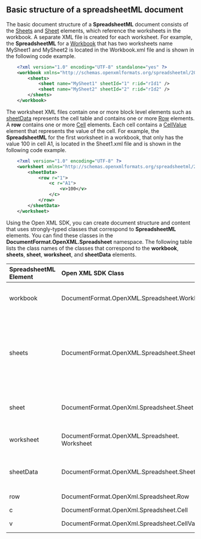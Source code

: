 ## Basic structure of a spreadsheetML document

The basic document structure of a **SpreadsheetML** document consists of the [Sheets](https://learn.microsoft.com/dotnet/api/documentformat.openxml.spreadsheet.sheets) and [Sheet](https://learn.microsoft.com/dotnet/api/documentformat.openxml.spreadsheet.sheet) elements, which reference the worksheets in the workbook. A separate XML file is created for each worksheet. For example, the **SpreadsheetML** for a [Workbook](https://learn.microsoft.com/dotnet/api/documentformat.openxml.spreadsheet.workbook) that has two worksheets name MySheet1 and MySheet2 is located in the Workbook.xml file and is shown in the following code example.

```xml
    <?xml version="1.0" encoding="UTF-8" standalone="yes" ?> 
    <workbook xmlns="http://schemas.openxmlformats.org/spreadsheetml/2006/main" xmlns:r="http://schemas.openxmlformats.org/officeDocument/2006/relationships">
        <sheets>
            <sheet name="MySheet1" sheetId="1" r:id="rId1" /> 
            <sheet name="MySheet2" sheetId="2" r:id="rId2" /> 
        </sheets>
    </workbook>
```

The worksheet XML files contain one or more block level elements such as
[sheetData](https://learn.microsoft.com/dotnet/api/documentformat.openxml.spreadsheet.sheetdata) represents the cell table and contains
one or more [Row](https://learn.microsoft.com/dotnet/api/documentformat.openxml.spreadsheet.row) elements. A **row** contains one or more [Cell](https://learn.microsoft.com/dotnet/api/documentformat.openxml.spreadsheet.cell) elements. Each cell contains a [CellValue](https://learn.microsoft.com/dotnet/api/documentformat.openxml.spreadsheet.cellvalue) element that represents the value
of the cell. For example, the **SpreadsheetML**
for the first worksheet in a workbook, that only has the value 100 in
cell A1, is located in the Sheet1.xml file and is shown in the following
code example.

```xml
    <?xml version="1.0" encoding="UTF-8" ?> 
    <worksheet xmlns="http://schemas.openxmlformats.org/spreadsheetml/2006/main">
        <sheetData>
            <row r="1">
                <c r="A1">
                    <v>100</v> 
                </c>
            </row>
        </sheetData>
    </worksheet>
```

Using the Open XML SDK, you can create document structure and
content that uses strongly-typed classes that correspond to **SpreadsheetML** elements. You can find these
classes in the **DocumentFormat.OpenXML.Spreadsheet** namespace. The
following table lists the class names of the classes that correspond to
the **workbook**, **sheets**, **sheet**, **worksheet**, and **sheetData** elements.

| **SpreadsheetML Element** | **Open XML SDK Class** | **Description** |
|:---|:---|:---|
| workbook | DocumentFormat.OpenXML.Spreadsheet.Workbook | The root element for the main document part. |
| sheets | DocumentFormat.OpenXML.Spreadsheet.Sheets | The container for the block level structures such as sheet, fileVersion, and others specified in the [!include[ISO/IEC 29500 URL](../iso-iec-29500-link.md)] specification. |
| sheet | DocumentFormat.OpenXml.Spreadsheet.Sheet | A sheet that points to a sheet definition file. |
| worksheet | DocumentFormat.OpenXML.Spreadsheet. Worksheet | A sheet definition file that contains the sheet data. |
| sheetData | DocumentFormat.OpenXML.Spreadsheet.SheetData | The cell table, grouped together by rows. |
| row | DocumentFormat.OpenXml.Spreadsheet.Row | A row in the cell table. |
| c | DocumentFormat.OpenXml.Spreadsheet.Cell | A cell in a row. |
| v | DocumentFormat.OpenXml.Spreadsheet.CellValue | The value of a cell. |
